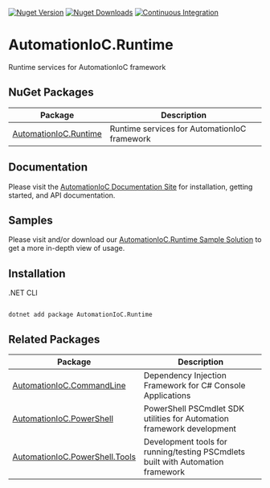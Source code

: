[![Nuget Version](https://img.shields.io/nuget/v/AutomationIoC.Runtime?logo=nuget)](https://www.nuget.org/packages/AutomationIoC.Runtime)
[![Nuget Downloads](https://img.shields.io/nuget/dt/AutomationIoC.Runtime?logo=nuget)](https://www.nuget.org/packages/AutomationIoC.Runtime)
[![Continuous Integration](https://github.com/kenswan/AutomationIoC/actions/workflows/continuous-integration.yml/badge.svg)](https://github.com/kenswan/AutomationIoC/actions/workflows/continuous-integration.yml)

# AutomationIoC.Runtime

Runtime services for AutomationIoC framework

## NuGet Packages

| Package                                                                        | Description                                  |
| ------------------------------------------------------------------------------ | -------------------------------------------- |
| [AutomationIoC.Runtime](https://www.nuget.org/packages/AutomationIoC.Runtime/) | Runtime services for AutomationIoC framework |

## Documentation

Please visit the [AutomationIoC Documentation Site](https://kenswan.github.io/AutomationIoC/) for installation, getting started, and API documentation.

## Samples

Please visit and/or download our [AutomationIoC.Runtime Sample Solution](https://github.com/kenswan/AutomationIoC/tree/main/samples/projectsample) to get a more in-depth view of usage.

## Installation

.NET CLI

```dotnetcli

dotnet add package AutomationIoC.Runtime

```

## Related Packages

| Package                                                                                          | Description                                                                     |
| ------------------------------------------------------------------------------------------------ | ------------------------------------------------------------------------------- |
| [AutomationIoC.CommandLine](https://www.nuget.org/packages/AutomationIoC.CommandLine/)           | Dependency Injection Framework for C# Console Applications                      |
| [AutomationIoC.PowerShell](https://www.nuget.org/packages/AutomationIoC.PowerShell/)             | PowerShell PSCmdlet SDK utilities for Automation framework development          |
| [AutomationIoC.PowerShell.Tools](https://www.nuget.org/packages/AutomationIoC.PowerShell.Tools/) | Development tools for running/testing PSCmdlets built with Automation framework |
